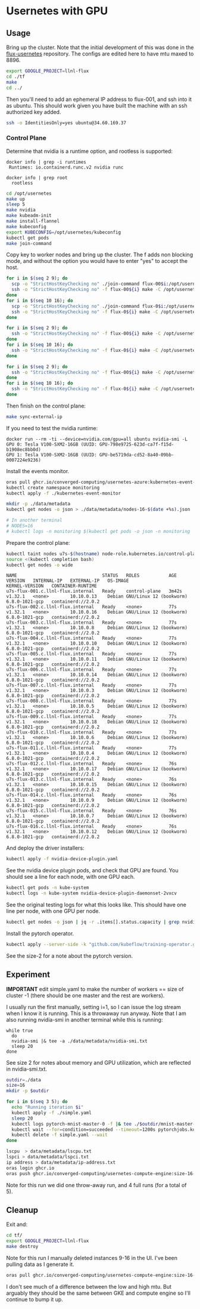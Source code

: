 # Usernetes with GPU

## Usage

Bring up the cluster. Note that the initial development of this was done in the [flux-usernetes](https://github.com/converged-computing/flux-usernetes/tree/main/google/gpu) repository. The configs are edited here to have mtu maxed to 8896.

```bash
export GOOGLE_PROJECT=llnl-flux
cd ./tf
make
cd ../
```

Then you'll need to add an ephemeral IP address to flux-001, and ssh into it as ubuntu. This should work given you have built the machine with an ssh authorized key added.

```bash
ssh -o IdentitiesOnly=yes ubuntu@34.60.169.37
```

### Control Plane

Determine that nvidia is a runtime option, and rootless is supported:

```console
docker info | grep -i runtimes
 Runtimes: io.containerd.runc.v2 nvidia runc

docker info | grep root
  rootless
```

```bash
cd /opt/usernetes
make up
sleep 5
make nvidia
make kubeadm-init
make install-flannel
make kubeconfig
export KUBECONFIG=/opt/usernetes/kubeconfig
kubectl get pods
make join-command
```

Copy key to worker nodes and bring up the cluster. The f adds non blocking mode, and without the option you would have to enter "yes" to accept the host.

```bash
for i in $(seq 2 9); do
  scp -o "StrictHostKeyChecking no" ./join-command flux-00$i:/opt/usernetes/join-command
  ssh -o "StrictHostKeyChecking no" -f flux-00${i} make -C /opt/usernetes up 
done
for i in $(seq 10 16); do
  scp -o "StrictHostKeyChecking no" ./join-command flux-0$i:/opt/usernetes/join-command
  ssh -o "StrictHostKeyChecking no" -f flux-0${i} make -C /opt/usernetes up 
done

for i in $(seq 2 9); do
  ssh -o "StrictHostKeyChecking no" -f flux-00${i} make -C /opt/usernetes nvidia
done
for i in $(seq 10 16); do
  ssh -o "StrictHostKeyChecking no" -f flux-0${i} make -C /opt/usernetes nvidia
done

for i in $(seq 2 9); do
  ssh -o "StrictHostKeyChecking no" -f flux-00${i} make -C /opt/usernetes kubeadm-join
done
for i in $(seq 10 16); do
  ssh -o "StrictHostKeyChecking no" -f flux-0${i} make -C /opt/usernetes kubeadm-join
done
```

Then finish on the control plane:

```bash
make sync-external-ip
```

If you need to test the nvidia runtime:

```console
docker run --rm -ti --device=nvidia.com/gpu=all ubuntu nvidia-smi -L
GPU 0: Tesla V100-SXM2-16GB (UUID: GPU-798e9725-623d-ca7f-f15d-b1908ec8bb0d)
GPU 1: Tesla V100-SXM2-16GB (UUID: GPU-be5719da-cd52-8a40-09bb-0007224e9236)
```

Install the events monitor.

```bash
oras pull ghcr.io/converged-computing/usernetes-azure:kubernetes-event-monitor
kubectl create namespace monitoring
kubectl apply -f ./kubernetes-event-monitor

mkdir -p ./data/metadata
kubectl get nodes -o json > ./data/metadata/nodes-16-$(date +%s).json

# In another terminal
# NODES=16
# kubectl logs -n monitoring $(kubectl get pods -o json -n monitoring | jq -r .items[0].metadata.name) -f  |& tee ./data/metadata/events-size-$NODES-$(date +%s).json
```

Prepare the control plane:

```bash
kubectl taint nodes u7s-$(hostname) node-role.kubernetes.io/control-plane:NoSchedule-
source <(kubectl completion bash)
kubectl get nodes -o wide
```
```console
NAME                                STATUS   ROLES           AGE     VERSION   INTERNAL-IP   EXTERNAL-IP   OS-IMAGE                         KERNEL-VERSION   CONTAINER-RUNTIME
u7s-flux-001.c.llnl-flux.internal   Ready    control-plane   3m42s   v1.32.1   <none>        10.10.0.13    Debian GNU/Linux 12 (bookworm)   6.8.0-1021-gcp   containerd://2.0.2
u7s-flux-002.c.llnl-flux.internal   Ready    <none>          77s     v1.32.1   <none>        10.10.0.16    Debian GNU/Linux 12 (bookworm)   6.8.0-1021-gcp   containerd://2.0.2
u7s-flux-003.c.llnl-flux.internal   Ready    <none>          77s     v1.32.1   <none>        10.10.0.8     Debian GNU/Linux 12 (bookworm)   6.8.0-1021-gcp   containerd://2.0.2
u7s-flux-004.c.llnl-flux.internal   Ready    <none>          77s     v1.32.1   <none>        10.10.0.10    Debian GNU/Linux 12 (bookworm)   6.8.0-1021-gcp   containerd://2.0.2
u7s-flux-005.c.llnl-flux.internal   Ready    <none>          77s     v1.32.1   <none>        10.10.0.11    Debian GNU/Linux 12 (bookworm)   6.8.0-1021-gcp   containerd://2.0.2
u7s-flux-006.c.llnl-flux.internal   Ready    <none>          77s     v1.32.1   <none>        10.10.0.14    Debian GNU/Linux 12 (bookworm)   6.8.0-1021-gcp   containerd://2.0.2
u7s-flux-007.c.llnl-flux.internal   Ready    <none>          77s     v1.32.1   <none>        10.10.0.3     Debian GNU/Linux 12 (bookworm)   6.8.0-1021-gcp   containerd://2.0.2
u7s-flux-008.c.llnl-flux.internal   Ready    <none>          77s     v1.32.1   <none>        10.10.0.5     Debian GNU/Linux 12 (bookworm)   6.8.0-1021-gcp   containerd://2.0.2
u7s-flux-009.c.llnl-flux.internal   Ready    <none>          77s     v1.32.1   <none>        10.10.0.18    Debian GNU/Linux 12 (bookworm)   6.8.0-1021-gcp   containerd://2.0.2
u7s-flux-010.c.llnl-flux.internal   Ready    <none>          77s     v1.32.1   <none>        10.10.0.6     Debian GNU/Linux 12 (bookworm)   6.8.0-1021-gcp   containerd://2.0.2
u7s-flux-011.c.llnl-flux.internal   Ready    <none>          77s     v1.32.1   <none>        10.10.0.4     Debian GNU/Linux 12 (bookworm)   6.8.0-1021-gcp   containerd://2.0.2
u7s-flux-012.c.llnl-flux.internal   Ready    <none>          76s     v1.32.1   <none>        10.10.0.17    Debian GNU/Linux 12 (bookworm)   6.8.0-1021-gcp   containerd://2.0.2
u7s-flux-013.c.llnl-flux.internal   Ready    <none>          76s     v1.32.1   <none>        10.10.0.15    Debian GNU/Linux 12 (bookworm)   6.8.0-1021-gcp   containerd://2.0.2
u7s-flux-014.c.llnl-flux.internal   Ready    <none>          76s     v1.32.1   <none>        10.10.0.9     Debian GNU/Linux 12 (bookworm)   6.8.0-1021-gcp   containerd://2.0.2
u7s-flux-015.c.llnl-flux.internal   Ready    <none>          76s     v1.32.1   <none>        10.10.0.7     Debian GNU/Linux 12 (bookworm)   6.8.0-1021-gcp   containerd://2.0.2
u7s-flux-016.c.llnl-flux.internal   Ready    <none>          76s     v1.32.1   <none>        10.10.0.12    Debian GNU/Linux 12 (bookworm)   6.8.0-1021-gcp   containerd://2.0.2
```

And deploy the driver installers:

```bash
kubectl apply -f nvidia-device-plugin.yaml
```

See the nvidia device plugin pods, and check that GPU are found. You should see a line for each node, with one GPU each.

```bash
kubectl get pods -n kube-system
kubectl logs -n kube-system nvidia-device-plugin-daemonset-2vxcv 
```

See the original testing logs for what this looks like. This should have one line per node, with one GPU per node.

```bash
kubectl get nodes -o json | jq -r .items[].status.capacity | grep nvidia
```

Install the pytorch operator.

```bash
kubectl apply --server-side -k "github.com/kubeflow/training-operator.git/manifests/overlays/standalone?ref=v1.8.1"
```
See the size-2 for a note about the pytorch version.

## Experiment

**IMPORTANT** edit simple.yaml to make the number of workers == size of cluster -1 (there should be one master and the rest are workers).

I usually run the first manually, setting i=1, so I can issue the log stream when I know it is running. This is a throwaway run anyway. Note that I am also running nvidia-smi in another terminal while this is running:

```console
while true
  do
  nvidia-smi |& tee -a ./data/metadata/nvidia-smi.txt
  sleep 20
done
```

See size 2 for notes about memory and GPU utilization, which are reflected in nvidia-smi.txt.

```bash
outdir=./data
size=16
mkdir -p $outdir

for i in $(seq 3 5); do     
  echo "Running iteration $i"
  kubectl apply -f ./simple.yaml
  sleep 20
  kubectl logs pytorch-mnist-master-0 -f |& tee ./$outdir/mnist-master-$size-iter-${i}.out
  kubectl wait --for=condition=succeeded --timeout=1200s pytorchjobs.kubeflow.org/pytorch-mnist
  kubectl delete -f simple.yaml --wait
done

lscpu  > data/metadata/lscpu.txt
lspci > data/metadata/lspci.txt
ip address > data/metadata/ip-address.txt
oras login ghcr.io
oras push ghcr.io/converged-computing/usernetes-compute-engine:size-16-mtu ./data
```

Note for this run we did one throw-away run, and 4 full runs (for a total of 5).

## Cleanup 

Exit and:

```bash
cd tf/
export GOOGLE_PROJECT=llnl-flux
make destroy
```

Note for this run I manually deleted instances 9-16 in the UI. I've been pulling data as I generate it.

```bash
oras pull ghcr.io/converged-computing/usernetes-compute-engine:size-16-mtu
```

I don't see much of a difference between the low and high mtu. But arguably they should be the same between GKE and compute engine so I'll continue to bump it up.
